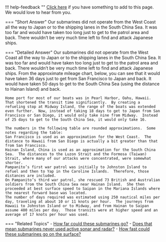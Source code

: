 !!! help-feedback ""
    [Click here](https://other.example.com/feedback) if you have something to add to this page. We would love to hear from you.

=== "Short Answer"
    Our submarines did not operate from the West Coast all the way to Japan or to the shipping lanes in the South China Sea. It was too far and would have taken too long just to get to the patrol area and back. There wouldn’t be very much time left to find and attack Japanese ships.

=== "Detailed Answer"
    Our submarines did not operate from the West Coast all the way to Japan or to the shipping lanes in the South China Sea.  It was too far and would have taken too long just to get to the patrol area and back.  There wouldn’t be very much time left to find and attack Japanese ships.  From the approximate mileage chart, below, you can see that it would have taken 36 days just to get from San Francisco to Japan and back.  It would have taken 50 days to get to the South China Sea (using the distance to Hainan Island) and back.
    
    Home port for most of our boats was in Pearl Harbor, Oahu, Hawaii.  That shortened the transit time significantly.  By creating a refueling stop at Midway Island, the range of the boats was extended even further.  Now, instead of taking 18 days to get to Japan from San Francisco or San Diego, it would only take nine from Midway.  Instead of 25 days to get to the South China Sea, it would only take 16.
    
    The numbers in the following table are rounded approximations.  Some notes regarding the table:
    San Francisco is used as an approximation for the West Coast.  The distance to Hawaii from San Diego is actually a bit greater than that from San Francisco.
    Hainan Island, China is used as an approximation for the South China Sea.  The distances to the Luzon Strait and the Formosa (Taiwan) Strait, where many of our attacks were concentrated, were somewhat shorter.
    Pampanito’s first war patrol was initially to Johnston Island to refuel and then to Yap in the Caroline Islands.  Therefore, those distances are included.
    On Pampanito’s third war patrol, she rescued 73 British and Australian soldiers from the South China Sea near Hainan Island.  She then proceeded at best surface speed to Saipan in the Mariana Islands where the nearest forward base was located.
    The number of days required was estimated using 250 nautical miles per day, traveling at about 10 or 11 knots per hour.  The journeys from Hawaii to Johnston Island or to Midway, and from Hainan to Saipan assume 400 miles per day.  Those transits were at higher speed and an average of 17 knots per hour was used.

=== "Related Topics"
    - [How far could these submarines go?](./how-far-could-these-submarines-go.md)
    - [Does that mean submarines never used active sonar and radar?](./does-that-mean-submarines-never-used-active-sonar-and-radar.md)
    - [How fast could these submarines go on the surface?](./how-fast-could-these-submarines-go-on-the-surface.md)
